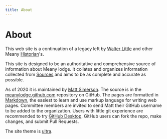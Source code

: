 ```yaml
---
title: About
---
```

# About

This web site is a continuation of a legacy left by [Walter Little](Walter-Little) and other Meany [Historian](Historian)'s.

This site is designed to be an authoritative and comprehensive source of information about Meany lodge. It collates and organizes information collected from [Sources](Sources) and aims to be as complete and accurate as possible.

As of 2020 it is maintained by [Matt Simerson](Matt-Simerson). The source is in the [meanylodge.github.com](https://github.com/MeanyLodge/meanylodge.github.com) repository on GitHub. The pages are formatted in [Markdown](https://www.markdownguide.org), the easiest to learn and use markup language for writing web pages. Committee members are invited to send Matt their GitHub username to be added to the organization. Users with little git experience are recommended to try [GitHub Desktop](https://desktop.github.com). GitHub users can fork the repo, make changes, and submit Pull Requests.

The site theme is [ultra](https://github.com/ronv/ultra).